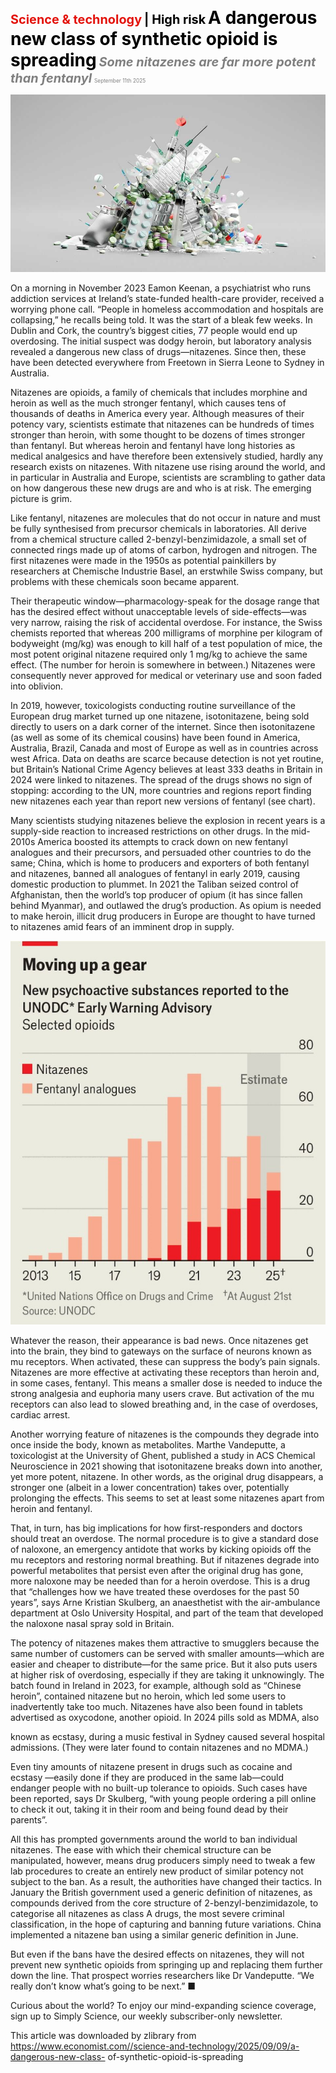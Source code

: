 <span style="color:#E3120B; font-size:14.9pt; font-weight:bold;">Science & technology</span> <span style="color:#000000; font-size:14.9pt; font-weight:bold;">| High risk</span>
<span style="color:#000000; font-size:21.0pt; font-weight:bold;">A dangerous new class of synthetic opioid is spreading</span>
<span style="color:#808080; font-size:14.9pt; font-weight:bold; font-style:italic;">Some nitazenes are far more potent than fentanyl</span>
<span style="color:#808080; font-size:6.2pt;">September 11th 2025</span>

![](../images/067_A_dangerous_new_class_of_synthetic_opioid_is_spreading/p0270_img01.jpeg)

On a morning in November 2023 Eamon Keenan, a psychiatrist who runs addiction services at Ireland’s state-funded health-care provider, received a worrying phone call. “People in homeless accommodation and hospitals are collapsing,” he recalls being told. It was the start of a bleak few weeks. In Dublin and Cork, the country’s biggest cities, 77 people would end up overdosing. The initial suspect was dodgy heroin, but laboratory analysis revealed a dangerous new class of drugs—nitazenes. Since then, these have been detected everywhere from Freetown in Sierra Leone to Sydney in Australia.

Nitazenes are opioids, a family of chemicals that includes morphine and heroin as well as the much stronger fentanyl, which causes tens of thousands of deaths in America every year. Although measures of their potency vary, scientists estimate that nitazenes can be hundreds of times stronger than heroin, with some thought to be dozens of times stronger than fentanyl. But whereas heroin and fentanyl have long histories as medical analgesics and have therefore been extensively studied, hardly any research exists on nitazenes. With nitazene use rising around the world, and in particular in Australia and Europe, scientists are scrambling to gather data on how dangerous these new drugs are and who is at risk. The emerging picture is grim.

Like fentanyl, nitazenes are molecules that do not occur in nature and must be fully synthesised from precursor chemicals in laboratories. All derive from a chemical structure called 2-benzyl-benzimidazole, a small set of connected rings made up of atoms of carbon, hydrogen and nitrogen. The first nitazenes were made in the 1950s as potential painkillers by researchers at Chemische Industrie Basel, an erstwhile Swiss company, but problems with these chemicals soon became apparent.

Their therapeutic window—pharmacology-speak for the dosage range that has the desired effect without unacceptable levels of side-effects—was very narrow, raising the risk of accidental overdose. For instance, the Swiss chemists reported that whereas 200 milligrams of morphine per kilogram of bodyweight (mg/kg) was enough to kill half of a test population of mice, the most potent original nitazene required only 1 mg/kg to achieve the same effect. (The number for heroin is somewhere in between.) Nitazenes were consequently never approved for medical or veterinary use and soon faded into oblivion.

In 2019, however, toxicologists conducting routine surveillance of the European drug market turned up one nitazene, isotonitazene, being sold directly to users on a dark corner of the internet. Since then isotonitazene (as well as some of its chemical cousins) have been found in America, Australia, Brazil, Canada and most of Europe as well as in countries across west Africa. Data on deaths are scarce because detection is not yet routine, but Britain’s National Crime Agency believes at least 333 deaths in Britain in 2024 were linked to nitazenes. The spread of the drugs shows no sign of stopping: according to the UN, more countries and regions report finding new nitazenes each year than report new versions of fentanyl (see chart).

Many scientists studying nitazenes believe the explosion in recent years is a supply-side reaction to increased restrictions on other drugs. In the mid- 2010s America boosted its attempts to crack down on new fentanyl analogues and their precursors, and persuaded other countries to do the same; China, which is home to producers and exporters of both fentanyl and nitazenes, banned all analogues of fentanyl in early 2019, causing domestic production to plummet. In 2021 the Taliban seized control of Afghanistan, then the world’s top producer of opium (it has since fallen behind Myanmar), and outlawed the drug’s production. As opium is needed to make heroin, illicit drug producers in Europe are thought to have turned to nitazenes amid fears of an imminent drop in supply.

![](../images/067_A_dangerous_new_class_of_synthetic_opioid_is_spreading/p0272_img01.jpeg)

Whatever the reason, their appearance is bad news. Once nitazenes get into the brain, they bind to gateways on the surface of neurons known as mu receptors. When activated, these can suppress the body’s pain signals. Nitazenes are more effective at activating these receptors than heroin and, in some cases, fentanyl. This means a smaller dose is needed to induce the strong analgesia and euphoria many users crave. But activation of the mu receptors can also lead to slowed breathing and, in the case of overdoses, cardiac arrest.

Another worrying feature of nitazenes is the compounds they degrade into once inside the body, known as metabolites. Marthe Vandeputte, a toxicologist at the University of Ghent, published a study in ACS Chemical Neuroscience in 2021 showing that isotonitazene breaks down into another, yet more potent, nitazene. In other words, as the original drug disappears, a stronger one (albeit in a lower concentration) takes over, potentially prolonging the effects. This seems to set at least some nitazenes apart from heroin and fentanyl.

That, in turn, has big implications for how first-responders and doctors should treat an overdose. The normal procedure is to give a standard dose of naloxone, an emergency antidote that works by kicking opioids off the mu receptors and restoring normal breathing. But if nitazenes degrade into powerful metabolites that persist even after the original drug has gone, more naloxone may be needed than for a heroin overdose. This is a drug that “challenges how we have treated these overdoses for the past 50 years”, says Arne Kristian Skulberg, an anaesthetist with the air-ambulance department at Oslo University Hospital, and part of the team that developed the naloxone nasal spray sold in Britain.

The potency of nitazenes makes them attractive to smugglers because the same number of customers can be served with smaller amounts—which are easier and cheaper to distribute—for the same price. But it also puts users at higher risk of overdosing, especially if they are taking it unknowingly. The batch found in Ireland in 2023, for example, although sold as “Chinese heroin”, contained nitazene but no heroin, which led some users to inadvertently take too much. Nitazenes have also been found in tablets advertised as oxycodone, another opioid. In 2024 pills sold as MDMA, also

known as ecstasy, during a music festival in Sydney caused several hospital admissions. (They were later found to contain nitazenes and no MDMA.)

Even tiny amounts of nitazene present in drugs such as cocaine and ecstasy —easily done if they are produced in the same lab—could endanger people with no built-up tolerance to opioids. Such cases have been reported, says Dr Skulberg, “with young people ordering a pill online to check it out, taking it in their room and being found dead by their parents”.

All this has prompted governments around the world to ban individual nitazenes. The ease with which their chemical structure can be manipulated, however, means drug producers simply need to tweak a few lab procedures to create an entirely new product of similar potency not subject to the ban. As a result, the authorities have changed their tactics. In January the British government used a generic definition of nitazenes, as compounds derived from the core structure of 2-benzyl-benzimidazole, to categorise all nitazenes as class A drugs, the most severe criminal classification, in the hope of capturing and banning future variations. China implemented a nitazene ban using a similar generic definition in June.

But even if the bans have the desired effects on nitazenes, they will not prevent new synthetic opioids from springing up and replacing them further down the line. That prospect worries researchers like Dr Vandeputte. “We really don’t know what’s going to be next.” ■

Curious about the world? To enjoy our mind-expanding science coverage, sign up to Simply Science, our weekly subscriber-only newsletter.

This article was downloaded by zlibrary from https://www.economist.com//science-and-technology/2025/09/09/a-dangerous-new-class- of-synthetic-opioid-is-spreading
